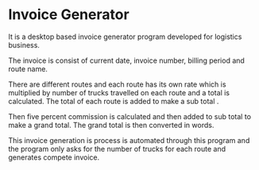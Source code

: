 # Invoice Generator
It is a desktop based invoice generator program developed for logistics business.

The invoice is consist of current date, invoice number, billing period and route name.

There are different routes and each route has its own rate which is multiplied by number of trucks travelled on each route and a total is calculated. The total of each route is added to make a sub total .

Then five percent commission is calculated and then added to sub total to make a grand total. The grand total is then converted in words.

This invoice generation is process is automated through this program and the program only asks for the number of trucks for each route and generates compete invoice.
